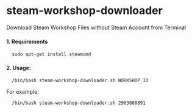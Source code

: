 # steam-workshop-downloader
Download Steam Workshop Files without Steam Account from Terminal

#### 1. Requirements
      sudo apt-get install steamcmd
  
#### 2. Usage:
      /bin/bash steam-workshop-downloader.sh WORKSHOP_ID
For example:

      /bin/bash steam-workshop-downloader.sh 2903000891

